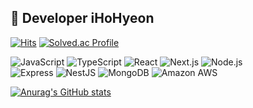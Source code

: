 🌊 Developer iHoHyeon
---

[![Hits](https://hits.seeyoufarm.com/api/count/incr/badge.svg?url=https%3A%2F%2Fgithub.com%2FiHoHyeon&count_bg=orange&title_bg=%23555555&icon=&icon_color=%23E7E7E7&title=visitors&edge_flat=false)](https://hits.seeyoufarm.com)
[![Solved.ac Profile](http://mazassumnida.wtf/api/mini/generate_badge?boj=hyunee169)](https://solved.ac/hyunee169)



<p dir="auto">
<img alt="JavaScript" src ="https://img.shields.io/badge/JavaScript-F7DF1E.svg?&style=for-the-badge&logo=JavaScript&logoColor=white"/>
<img alt="TypeScript" src ="https://img.shields.io/badge/TypeScript-0969da.svg?&style=for-the-badge&logo=TypeScript&logoColor=white"/>
<img alt="React" src ="https://img.shields.io/badge/React-61dafb.svg?&style=for-the-badge&logo=React&logoColor=white"/>
<img alt="Next.js" src ="https://img.shields.io/badge/Next.js-000.svg?&style=for-the-badge&logo=Next.js&logoColor=white"/>
<img alt="Node.js" src ="https://img.shields.io/badge/Node.js-39933.svg?&style=for-the-badge&logo=Node.js&logoColor=white"/>
  <br/>
<img alt="Express" src ="https://img.shields.io/badge/Express-444.svg?&style=for-the-badge&logo=Express&logoColor=white"/>
<img alt="NestJS" src ="https://img.shields.io/badge/NestJS-E0234E.svg?&style=for-the-badge&logo=NestJS&logoColor=white"/>
<img alt="MongoDB" src ="https://img.shields.io/badge/MongoDB-47A248.svg?&style=for-the-badge&logo=MongoDB&logoColor=white"/>
<img alt="Amazon AWS" src ="https://img.shields.io/badge/Amazon AWS-232F3E.svg?&style=for-the-badge&logo=Amazon AWS&logoColor=white"/>
</p>

[![Anurag's GitHub stats](https://github-readme-stats.vercel.app/api?username=iHoHyeon&hide=stars&show_icons=true&theme=swift)](https://github.com/anuraghazra/github-readme-stats)
